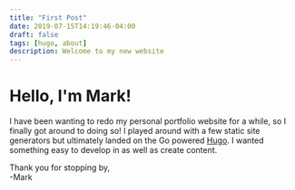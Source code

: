 ```yaml
---
title: "First Post"
date: 2019-07-15T14:19:46-04:00
draft: false
tags: [hugo, about]
description: Welcome to my new website
---
```


# Hello, I'm Mark!

I have been wanting to redo my personal portfolio website for a while, so I finally got around to doing so!
I played around with a few static site generators but ultimately landed on the Go powered [Hugo](https://gohugo.io/).
I wanted something easy to develop in as well as create content.

Thank you for stopping by,\
-Mark
